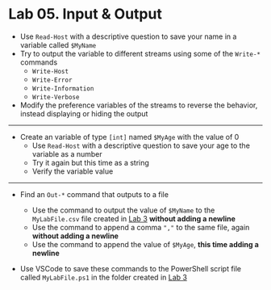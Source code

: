 # Lab 05. Input & Output

- Use `Read-Host` with a descriptive question to save your name in a variable called `$MyName`
- Try to output the variable to different streams using some of the `Write-*` commands
  - `Write-Host`
  - `Write-Error`
  - `Write-Information`
  - `Write-Verbose`
- Modify the preference variables of the streams to reverse the behavior, instead displaying or hiding the output

---

- Create an variable of type `[int]` named `$MyAge` with the value of 0
  - Use `Read-Host` with a descriptive question to save your age to the variable as a number
  - Try it again but this time as a string
  - Verify the variable value

---

- Find an `Out-*` command that outputs to a file
  - Use the command to output the value of `$MyName` to the `MyLabFile.csv` file created in [Lab  3](../03.%20Commands%20and%20Methods/Lab.md) **without adding a newline**
  - Use the command to append a comma `","` to the same file, again **without adding a newline**
  - Use the command to append the value of `$MyAge`, **this time adding a newline**

- Use VSCode to save these commands to the PowerShell script file called `MyLabFile.ps1` in the folder created in [Lab  3](../03.%20Commands%20and%20Methods/Lab.md)
